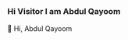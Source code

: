 <p align="center">
<h2 align="center">

### Hi Visitor I am Abdul Qayoom 

👋 Hi,  Abdul Qayoom
</h2></p>

<p align="center">


<!--
**qayoom321/qayoom321** is a ✨ _special_ ✨ repository because its `README.md` (this file) appears on your GitHub profile.

Here are some ideas to get you started:

- 🔭 I’m currently working on ...
- 🌱 I’m currently learning ...
- 👯 I’m looking to collaborate on ...
- 🤔 I’m looking for help with ...
- 💬 Ask me about ...
- 📫 How to reach me: ...
- 😄 Pronouns: ...
- ⚡ Fun fact: ...
-->
